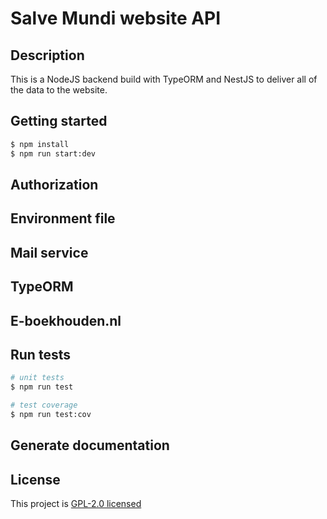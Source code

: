 # Salve Mundi website API

## Description

This is a NodeJS backend build with TypeORM and NestJS to deliver all of the data to the website. 

## Getting started

```bash
$ npm install
$ npm run start:dev
```

## Authorization


## Environment file


## Mail service


## TypeORM


## E-boekhouden.nl


## Run tests

```bash
# unit tests
$ npm run test

# test coverage
$ npm run test:cov
```

## Generate documentation


## License

This project is [GPL-2.0 licensed](LICENSE)

